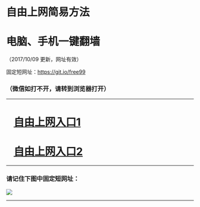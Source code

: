 ﻿# 自由上网简易方法

# 电脑、手机一键翻墙

（2017/10/09 更新，网址有效）

固定短网址：https://git.io/free99

### （微信如打不开，请转到浏览器打开）


***





# &nbsp;&nbsp; <a href="http://ft155909427.fwq-tz-1001.info/fwqtz01.html?t=100900118375 " target="_blank">自由上网入口1</a>
# &nbsp;&nbsp; <a href="http://ft2299321364.fwq-tz-1002.info/fwqtz02.html?t=1009001858 " target="_blank">自由上网入口2</a>
***

### 请记住下图中固定短网址：

<img src="https://s3-us-west-2.amazonaws.com/fwq-1001/yjfq-20170905okok.png" /> 


***

